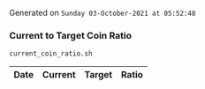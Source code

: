 Generated on `Sunday 03-October-2021 at 05:52:48`

### Current to Target Coin Ratio
`current_coin_ratio.sh`

Date|Current|Target|Ratio
---|---|---|---
